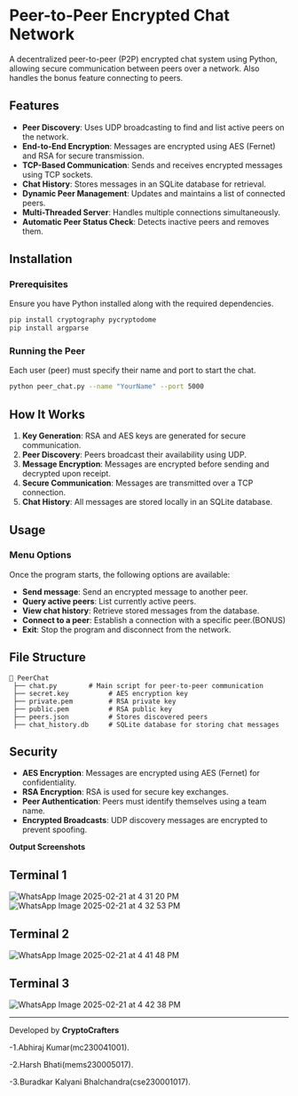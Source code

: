 # Peer-to-Peer Encrypted Chat Network

A decentralized peer-to-peer (P2P) encrypted chat system using Python, allowing secure communication between peers over a network.
Also handles the bonus feature connecting to peers.

## Features
- **Peer Discovery**: Uses UDP broadcasting to find and list active peers on the network.
- **End-to-End Encryption**: Messages are encrypted using AES (Fernet) and RSA for secure transmission.
- **TCP-Based Communication**: Sends and receives encrypted messages using TCP sockets.
- **Chat History**: Stores messages in an SQLite database for retrieval.
- **Dynamic Peer Management**: Updates and maintains a list of connected peers.
- **Multi-Threaded Server**: Handles multiple connections simultaneously.
- **Automatic Peer Status Check**: Detects inactive peers and removes them.

## Installation
### Prerequisites
Ensure you have Python installed along with the required dependencies.

```bash
pip install cryptography pycryptodome
pip install argparse
```

### Running the Peer
Each user (peer) must specify their name and port to start the chat.

```bash
python peer_chat.py --name "YourName" --port 5000
```

## How It Works
1. **Key Generation**: RSA and AES keys are generated for secure communication.
2. **Peer Discovery**: Peers broadcast their availability using UDP.
3. **Message Encryption**: Messages are encrypted before sending and decrypted upon receipt.
4. **Secure Communication**: Messages are transmitted over a TCP connection.
5. **Chat History**: All messages are stored locally in an SQLite database.

## Usage
### Menu Options
Once the program starts, the following options are available:
- **Send message**: Send an encrypted message to another peer.
- **Query active peers**: List currently active peers.
- **View chat history**: Retrieve stored messages from the database.
- **Connect to a peer**: Establish a connection with a specific peer.(BONUS)
- **Exit**: Stop the program and disconnect from the network.

## File Structure
```
📂 PeerChat
 ├── chat.py        # Main script for peer-to-peer communication
 ├── secret.key          # AES encryption key
 ├── private.pem         # RSA private key
 ├── public.pem          # RSA public key
 ├── peers.json          # Stores discovered peers
 ├── chat_history.db     # SQLite database for storing chat messages
```

## Security
- **AES Encryption**: Messages are encrypted using AES (Fernet) for confidentiality.
- **RSA Encryption**: RSA is used for secure key exchanges.
- **Peer Authentication**: Peers must identify themselves using a team name.
- **Encrypted Broadcasts**: UDP discovery messages are encrypted to prevent spoofing.
  
**Output Screenshots**
## Terminal 1
![WhatsApp Image 2025-02-21 at 4 31 20 PM](https://github.com/user-attachments/assets/2571a623-e6c2-4fa9-a9c7-79a352ee9e5d)
![WhatsApp Image 2025-02-21 at 4 32 53 PM](https://github.com/user-attachments/assets/f3a11b90-7dc4-472a-906e-249845a53155)

## Terminal 2
![WhatsApp Image 2025-02-21 at 4 41 48 PM](https://github.com/user-attachments/assets/fb27c4de-f874-4b3e-88af-0f760cda5f1e)

## Terminal 3
![WhatsApp Image 2025-02-21 at 4 42 38 PM](https://github.com/user-attachments/assets/4bf9fdbd-30bb-4035-aa76-7af15395601d)

---
Developed by **CryptoCrafters** 

-1.Abhiraj Kumar(mc230041001).

-2.Harsh Bhati(mems230005017).

-3.Buradkar Kalyani Bhalchandra(cse230001017).
